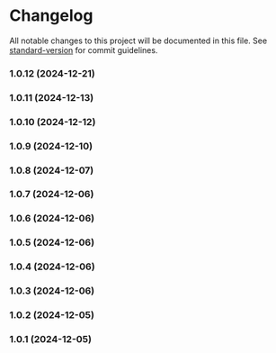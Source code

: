 # Changelog

All notable changes to this project will be documented in this file. See [standard-version](https://github.com/conventional-changelog/standard-version) for commit guidelines.

### 1.0.12 (2024-12-21)

### 1.0.11 (2024-12-13)

### 1.0.10 (2024-12-12)

### 1.0.9 (2024-12-10)

### 1.0.8 (2024-12-07)

### 1.0.7 (2024-12-06)

### 1.0.6 (2024-12-06)

### 1.0.5 (2024-12-06)

### 1.0.4 (2024-12-06)

### 1.0.3 (2024-12-06)

### 1.0.2 (2024-12-05)

### 1.0.1 (2024-12-05)

